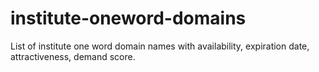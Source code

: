 # institute-oneword-domains
List of institute one word domain names with availability, expiration date, attractiveness, demand score.
